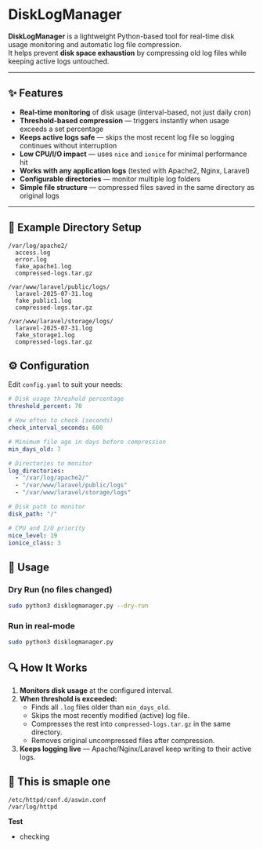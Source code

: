 # DiskLogManager

**DiskLogManager** is a lightweight Python-based tool for real-time disk usage monitoring and automatic log file compression.  
It helps prevent **disk space exhaustion** by compressing old log files while keeping active logs untouched.

---

## ✨ Features

- **Real-time monitoring** of disk usage (interval-based, not just daily cron)
- **Threshold-based compression** — triggers instantly when usage exceeds a set percentage
- **Keeps active logs safe** — skips the most recent log file so logging continues without interruption
- **Low CPU/I/O impact** — uses `nice` and `ionice` for minimal performance hit
- **Works with any application logs** (tested with Apache2, Nginx, Laravel)
- **Configurable directories** — monitor multiple log folders
- **Simple file structure** — compressed files saved in the same directory as original logs

---

## 📂 Example Directory Setup

```plaintext
/var/log/apache2/
  access.log
  error.log
  fake_apache1.log
  compressed-logs.tar.gz

/var/www/laravel/public/logs/
  laravel-2025-07-31.log
  fake_public1.log
  compressed-logs.tar.gz

/var/www/laravel/storage/logs/
  laravel-2025-07-31.log
  fake_storage1.log
  compressed-logs.tar.gz
  ```

## ⚙️ Configuration

Edit `config.yaml` to suit your needs:

```yaml
# Disk usage threshold percentage
threshold_percent: 70

# How often to check (seconds)
check_interval_seconds: 600

# Minimum file age in days before compression
min_days_old: 7

# Directories to monitor
log_directories:
  - "/var/log/apache2/"
  - "/var/www/laravel/public/logs"
  - "/var/www/laravel/storage/logs"

# Disk path to monitor
disk_path: "/"

# CPU and I/O priority
nice_level: 19
ionice_class: 3
```
## 🚀 Usage

### Dry Run (no files changed)
```bash
sudo python3 disklogmanager.py --dry-run
```
### Run in real-mode
```bash
sudo python3 disklogmanager.py
```
## 🔍 How It Works

1. **Monitors disk usage** at the configured interval.
2. **When threshold is exceeded:**
   - Finds all `.log` files older than `min_days_old`.
   - Skips the most recently modified (active) log file.
   - Compresses the rest into `compressed-logs.tar.gz` in the same directory.
   - Removes original uncompressed files after compression.
3. **Keeps logging live** — Apache/Nginx/Laravel keep writing to their active logs.

## 🚀 This is smaple one 
```
/etc/httpd/conf.d/aswin.conf
/var/log/httpd
```
**Test**
- checking

